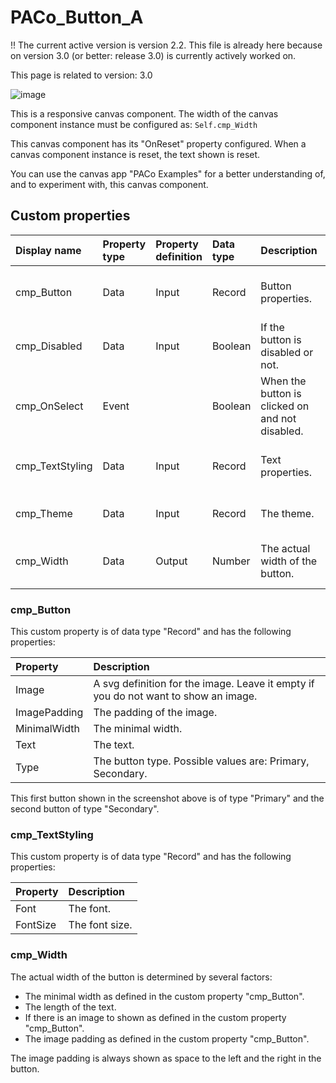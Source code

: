 # PACo_Button_A

!! The current active version is version 2.2. This file is already here because on version 3.0 (or better: release 3.0) is currently actively worked on.

This page is related to version: 3.0

![image](https://user-images.githubusercontent.com/35654198/235982340-10a1d796-453c-45cd-9c4d-4aacc4de5723.png)

This is a responsive canvas component. The width of the canvas component instance must be configured as: `Self.cmp_Width`

This canvas component has its "OnReset" property configured. When a canvas component instance is reset, the text shown is reset.

You can use the canvas app "PACo Examples" for a better understanding of, and to experiment with, this canvas component.

## Custom properties

| Display name | Property type | Property definition | Data type | Description | Memo
| :--- | :--- | :--- | :--- | :--- | :--- |
| cmp_Button | Data | Input | Record | Button properties. | See the documention on cmp_Button below. |
| cmp_Disabled | Data | Input | Boolean | If the button is disabled or not. | |
| cmp_OnSelect | Event | | Boolean | When the button is clicked on and not disabled. | |
| cmp_TextStyling | Data | Input | Record | Text properties. | See the documention on cmp_TextStyling below. |
| cmp_Theme | Data | Input | Record | The theme. | See the documention on theming. |
| cmp_Width | Data | Output | Number | The actual width of the button. | See the documention on cmp_Width below. |

### cmp_Button
This custom property is of data type "Record" and has the following properties:

| Property | Description |
| :--- | :--- |
| Image | A svg definition for the image. Leave it empty if you do not want to show an image. |
| ImagePadding | The padding of the image. |
| MinimalWidth | The minimal width. |
| Text | The text. |
| Type | The button type. Possible values are: Primary, Secondary. |

This first button shown in the screenshot above is of type "Primary" and the second button of type "Secondary".

### cmp_TextStyling
This custom property is of data type "Record" and has the following properties:

| Property | Description |
| :--- | :--- |
| Font | The font. |
| FontSize | The font size. |

### cmp_Width
The actual width of the button is determined by several factors:
- The minimal width as defined in the custom property "cmp_Button".
- The length of the text.
- If there is an image to shown as defined in the custom property "cmp_Button".
- The image padding as defined in the custom property "cmp_Button".

The image padding is always shown as space to the left and the right in the button.
